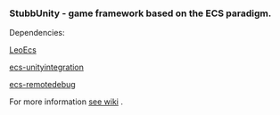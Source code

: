 ### StubbUnity - game framework based on the ECS paradigm.

Dependencies:

[LeoEcs](https://github.com/Leopotam/ecs)

[ecs-unityintegration](https://github.com/Leopotam/ecs-unityintegration)

[ecs-remotedebug](https://github.com/Leopotam/ecs-remotedebug)
 
 For more information [see wiki](https://github.com/VirtualMaestro/StubbUnity/wiki) .

